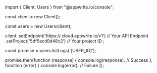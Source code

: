 import { Client, Users } from "@appwrite.io/console";

const client = new Client();

const users = new Users(client);

client
    .setEndpoint('https://<REGION>.cloud.appwrite.io/v1') // Your API Endpoint
    .setProject('5df5acd0d48c2') // Your project ID
;

const promise = users.listLogs('[USER_ID]');

promise.then(function (response) {
    console.log(response); // Success
}, function (error) {
    console.log(error); // Failure
});